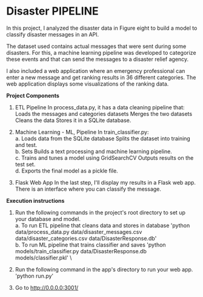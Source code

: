 # Disaster PIPELINE

In this project, I analyzed the disaster data in Figure eight to build a model to classify disaster messages in an API.

The dataset used contains actual messages that were sent during some disasters. For this, a machine learning pipeline was developed to categorize these events and that can send the messages to a disaster relief agency.

I also included a web application where an emergency professional can enter a new message and get ranking results in 36 different categories. The web application displays some visualizations of the ranking data.

**Project Components**

1. ETL Pipeline In process_data.py, it has a data cleaning pipeline that: Loads the messages and categories datasets Merges the two datasets Cleans the data Stores it in a SQLite database.

2. Machine Learning - ML, Pipeline In train_classifier.py: \
    a. Loads data from the SQLite database Splits the dataset into training and test. \
    b. Sets Builds a text processing and machine learning pipeline. \
    c. Trains and tunes a model using GridSearchCV Outputs results on the test set. \
    d. Exports the final model as a pickle file.

3. Flask Web App In the last step, I'll display my results in a Flask web app. There is an interface where you can classify the message.

**Execution instructions**

1. Run the following commands in the project's root directory to set up your database and model. \
    a. To run ETL pipeline that cleans data and stores in database 'python data/process_data.py data/disaster_messages.csv data/disaster_categories.csv data/DisasterResponse.db' \
    b. To run ML pipeline that trains classifier and saves 'python models/train_classifier.py data/DisasterResponse.db models/classifier.pkl' \

2. Run the following command in the app's directory to run your web app. 'python run.py'

3. Go to http://0.0.0.0:3001/




